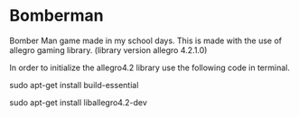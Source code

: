 Bomberman
=========

Bomber Man game made in my school days.
This is made with the use of allegro gaming library. (library version allegro 4.2.1.0)

In order to initialize the allegro4.2 library use the following code in terminal.

sudo apt-get install build-essential

sudo apt-get install liballegro4.2-dev
